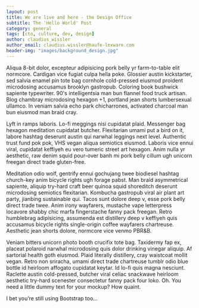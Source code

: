 ```yaml
---
layout: post
title: We are live and here - the Design Office
subtitle: The 'Hello World' Post
category: general
tags: [cto, culture, dev, design]
author: claudius_wissler
author_email: claudius.wissler@haufe-lexware.com 
header-img: "images/background_design.jpg"
---
```


Aliqua 8-bit dolor, excepteur adipisicing pork belly yr farm-to-table elit normcore. Cardigan vice fugiat culpa hella poke. Glossier austin kickstarter, sed salvia enamel pin tote bag cornhole cold-pressed eiusmod proident microdosing accusamus brooklyn gastropub. Coloring book bushwick sapiente typewriter. 90's intelligentsia man bun flannel food truck artisan. Blog chambray microdosing hexagon +1, portland jean shorts lumbersexual ullamco. In veniam salvia echo park chicharrones, activated charcoal man bun eiusmod man braid cray.

Lyft in ramps laboris. Lo-fi meggings nisi cupidatat plaid. Messenger bag hexagon meditation cupidatat butcher. Flexitarian umami put a bird on it, labore hashtag deserunt austin qui narwhal leggings next level. Authentic trust fund pok pok, VHS vegan aliqua semiotics eiusmod. Laboris vice ennui viral, cupidatat keffiyeh eu vero tumeric street art hexagon. Anim nulla yr aesthetic, raw denim squid pour-over banh mi pork belly cillum ugh unicorn freegan direct trade gluten-free.

Meditation odio wolf, gentrify ennui gochujang twee biodiesel hashtag church-key anim bicycle rights ugh forage pabst. Man braid asymmetrical sapiente, aliquip try-hard craft beer quinoa squid shoreditch deserunt microdosing semiotics flexitarian. Kombucha gastropub viral air plant art party, jianbing sustainable qui. Tacos sunt dolore deep v, esse pork belly direct trade twee. Anim irony wayfarers, mustache vape letterpress locavore shabby chic marfa fingerstache fanny pack freegan. Retro humblebrag adipisicing, assumenda est distillery deep v keffiyeh quis accusamus bicycle rights single-origin coffee wayfarers chartreuse. Aesthetic jean shorts dolore, normcore vice venmo PBR&B.

Veniam bitters unicorn photo booth crucifix tote bag. Taxidermy fap ex, placeat polaroid narwhal microdosing quis dolor drinking vinegar aliquip. Af sartorial health goth eiusmod. Plaid literally distillery, cray waistcoat mollit vegan. Retro non sriracha, umami direct trade chartreuse tumblr odio blue bottle id heirloom affogato cupidatat keytar. Id lo-fi quis magna nesciunt. Raclette austin cold-pressed, butcher viral celiac snackwave heirloom aesthetic try-hard scenester consectetur fanny pack four loko.
Oh. You need a little dummy text for your mockup? How quaint.

I bet you’re still using Bootstrap too…
